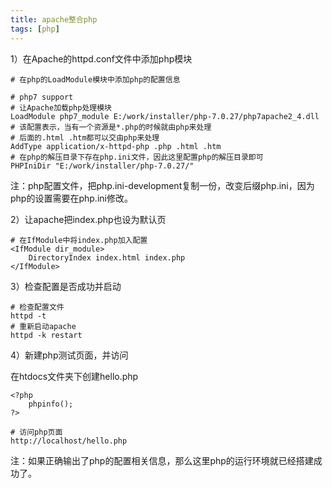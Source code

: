 ```yaml
---
title: apache整合php
tags: [php]
---
```


1）在Apache的httpd.conf文件中添加php模块

```
# 在php的LoadModule模块中添加php的配置信息

# php7 support
# 让Apache加载php处理模块
LoadModule php7_module E:/work/installer/php-7.0.27/php7apache2_4.dll
# 该配置表示，当有一个资源是*.php的时候就由php来处理
# 后面的.html .htm都可以交由php来处理
AddType application/x-httpd-php .php .html .htm
# 在php的解压目录下存在php.ini文件，因此这里配置php的解压目录即可
PHPIniDir "E:/work/installer/php-7.0.27/"
```

注：php配置文件，把php.ini-development复制一份，改变后缀php.ini，因为php的设置需要在php.ini修改。

2）让apache把index.php也设为默认页

```
# 在IfModule中将index.php加入配置
<IfModule dir_module>
    DirectoryIndex index.html index.php
</IfModule>
```

3）检查配置是否成功并启动

```
# 检查配置文件
httpd -t
# 重新启动apache
httpd -k restart
```

4）新建php测试页面，并访问

在htdocs文件夹下创建hello.php

```
<?php
    phpinfo();
?>

# 访问php页面
http://localhost/hello.php
```

注：如果正确输出了php的配置相关信息，那么这里php的运行环境就已经搭建成功了。